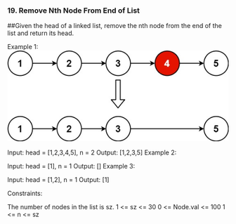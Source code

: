 ### 19. Remove Nth Node From End of List

##Given the head of a linked list, remove the nth node from the end of the list and return its head.

Example 1:
![alt text](images/image.png)

Input: head = [1,2,3,4,5], n = 2
Output: [1,2,3,5]
Example 2:

Input: head = [1], n = 1
Output: []
Example 3:

Input: head = [1,2], n = 1
Output: [1]
 

Constraints:

The number of nodes in the list is sz.
1 <= sz <= 30
0 <= Node.val <= 100
1 <= n <= sz